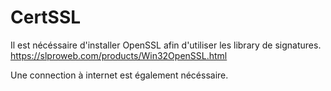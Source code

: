 # CertSSL

Il est nécéssaire d'installer OpenSSL afin d'utiliser les library de signatures.
https://slproweb.com/products/Win32OpenSSL.html

Une connection à internet est également nécéssaire.
